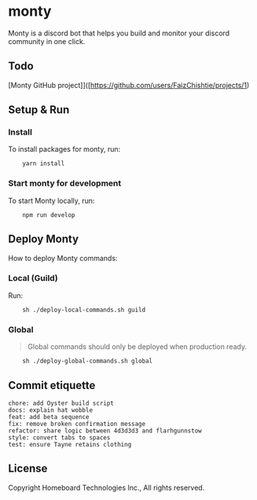 # monty
Monty is a discord bot that helps you build and monitor your discord community in one click.

## Todo

[Monty GitHub project]]([https://github.com/users/FaizChishtie/projects/1)

## Setup & Run

### Install

To install packages for monty, run:

```
    yarn install
```

### Start monty for development

To start Monty locally, run:

```
    npm run develop
```

## Deploy Monty

How to deploy Monty commands:

### Local (Guild)

Run:

```
    sh ./deploy-local-commands.sh guild
```

### Global

> Global commands should only be deployed when production ready.

```
    sh ./deploy-global-commands.sh global
```

## Commit etiquette

```
chore: add Oyster build script
docs: explain hat wobble
feat: add beta sequence
fix: remove broken confirmation message
refactor: share logic between 4d3d3d3 and flarhgunnstow
style: convert tabs to spaces
test: ensure Tayne retains clothing
```

## License

Copyright Homeboard Technologies Inc., All rights reserved.